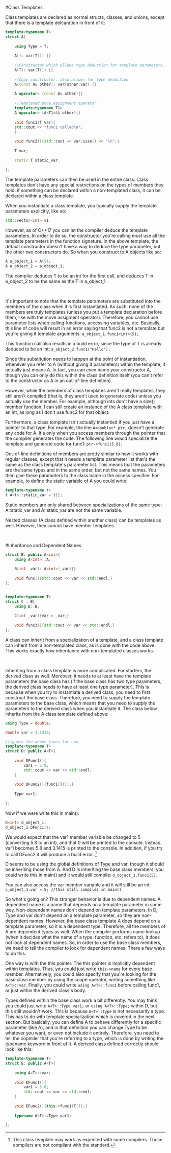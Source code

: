 #Class Templates

Class templates are declared as normal structs, classes, and unions, except that there is a template delcaration in front of it:

```c++
template<typename T>
struct A{
    
    using Type = T;
    
    A(): var(T()) {} 
        
    //Constructor which allows type deduction for template parameters.
    A(T): var(T()) {} 
        
    //Copy constructor, also allows for type deduction
    A(const A& other): var(other.var) {} 
    
    A operator= (const A& other){}
    
    //Templated move assignment operator
    template<typename T1>
    A operator= (A<T1>&& other){} 
    
    void func1(T var){
    std::cout << "func1 called\n";
    }
    
    void func2(){std::cout << var.size() << "\n";}
    
    T var;
    
    static T static_var;
    
};

```

The template parameters can then be used in the entire class. Class templates don't have any special restrictions on the types of members they hold: if something can be declared within a non-templated class, it can be declared within a class template.

When you instantiate a class template, you typically supply the template parameters explicitly, like so: 

```c++
std::vector<int> v1
```

However, as of C++17 you can let the compiler deduce the template parameters. In order to do so, the constructor you're calling must use all the template parameters in the function signature. In the above template, the default constructor doesn't have a way to deduce the type parameter, but the other two constructors do. So when you construct to A objects like so:

```c++
A a_object_1 = A(5);
A a_object_2 = a_object_1;
```
The compiler deduces T to be an int for the first call, and deduces T in a\_object\_2 to be the same as the T in a\_object\_1.

&nbsp;

It's important to note that the template parameters are substituted into the members of the class when it is first instantiated. As such, none of the members are truly templates (unless you put a template declaration before them, like with the move assigment operator). Therefore, you cannot use parameter lists when calling functions, accessing variables, etc. Basically, this line of code will result in an error saying that func2 is not a template but you're giving it template arguments: `a_object_1.func1<int>(5);`

This function call also results in a build error, since the type of T is already deduced to be an int: `a_object_2.func1("Hello");`

Since this substitution needs to happen at the point of instantiation, whenever you refer to A (without giving it parameters) within the template, it actually just means A<T>. In fact, you can even name your constructor A<T>, though you can only do this within the class definition itself (you can't refer to the constructor as A<T> in an out-of-line definition).

However, while the members of class templates aren't really templates, they still aren't compiled (that is, they aren't used to generate code) unless you actually use the member. For example, although ints don't have a size() member function, I can still create an instance of the A class template with an int, as long as I don't use func2 for that object.

Furthermore, a class template isn't actually instantied if you just have a pointer to that type. For example, the line `A<double>* ptr;` doesn't generate any code for A<double>. It's only when you access members through the pointer that the compiler generates the code. The following line would specialize the template and generate code for func1: `ptr->func1(5.0);`

Out-of-line definitions of members are pretty similar to how it works with regular classes, except that it needs a template parameter list that's the same as the class template's parameter list. This means that the parameters are the same types and in the same order, but not the same names. You then give these parameters to the class name in the access specifier. For example, to define the static variable of A you could write:

```c++
template<typename t>
t A<t>::static_var = t{};
```

Static members are only shared between specializations of the same type: A<int>::static\_var and A<double>::static\_var are not the same variable.

Nested classes (A class defined within another class) can be templates as well. However, they cannot have member templates.



&nbsp;

#Inheritance and Dependent Names


```c++
struct B: public A<int>{
    using A<int>::A;
    
    B(int _var): A<int>(_var){}
    
    void func(){std::cout << var << std::endl;}
};


template<typename T>
struct C : B{
    using B::B;
    
    C(int _var){var = _var;}
    
    void func3(){std::cout << var << std::endl;}
};

```


A class can inherit from a specialization of a template, and a class template can inherit from a non-templated class, as is done with the code above. This works exactly how inheritance with non-templated classes works.

&nbsp;

Inheriting from a class template is more complicated. For starters, the derived class as well. Moreover, it needs to at least have the template parameters the base class has (if the base class has two type parameters, the derived class needs to have at least one type parameter). This is because when you try to instantiate a derived class, you need to first construct the base class. Therefore, you need to supply the template parameters to the base class, which means that you need to supply the parameters to the derived class when you instantiate it. The class below inherits from the A class template defined above:

```c++
using Type = double;

double var = 3.1415;

//ignore the above lines for now
template<typename T>
struct D: public A<T>{
    
    void DFunc1(){
        var1 = 5.8;
        std::cout << var << std::endl;
    }
    
    void DFunc2(){func1(T());}
    
    Type var1;
    
};
```

Now if we were write this in main():

```c++
D<int> d_object_1;
d_object_1.DFunc1();
```

We would expect that the var1 member variable be changed to 5 (converting 5.8 to an int), and that 0 will be printed to the console. Instead, var1 becomes 5.8 and 3.1415 is printed to the console. In addition, if you try to call DFunc2 it will produce a build error. [^1] 
[^1]: This class template may work as expected with some compilers. Those compilers are not compliant with the standard.

D seems to be using the global definitions of Type and var, though it should be inheriting those from A. And D *is* inheriting the base class members; you could write this in main() and it would still compile: `d_object_1.func1(5);`

You can also access the var member variable and it will still be an int: `    c_object_1.var = 5; //This still compiles in main()`

So what's going on? This stranger behavior is due to dependent names. A dependent name is a name that depends on a template parameter in some way. Non-dependent names don't depend on template parameters. In D, Type and var don't depend on a template parameter, so they are non-dependent names. However, the base class template A<T> does depend on a template parameter, so it is a dependent type. Therefore, all the members of A<T> are dependent types as well. When the compiler performs name lookup (when it decides what the name of a type, function, etc. refers to), it does not look at dependent names. So, in order to use the base class members, we need to tell the compiler to look for dependent names. There a few ways to do this.

One way is with the this pointer. The this pointer is implicitly dependent within templates. Thus, you could just write `this->name` for every base member. Alternatively, you could also specify that you're looking for the base class member by using the scope operator, writing something like `A<T>::var`. Finally, you could write `using A<T>::func1` before calling func1, or just within the derived class's body.

Types defined within the base class work a bit differently. You may think you could just write `A<T>::Type var1;` or `using A<T>::Type;` within D, but this still wouldn't work. This is because `A<T>::Type` is not necessarily a type. This has to do with template specialization which is covered in the next section. But basically, you can define A to behave differently for a specific parameter (like A<double>), and in that definition you can change Type to be whatever you want, or even not include it entirely. Therefore, you need to tell the copmiler that you're referring to a type, which is done by writing the typename keyword in front of it. A derived class defined correctly should look like this:

```c++
template<typename T>
struct E: public A<T>{
    
    using A<T>::var;
    
    void EFunc1(){
        var1 = 5.8;
        std::cout << var << std::endl;
    }
    
    void EFunc2(){this->func1(T());}
    
    typename A<T>::Type var1;
    
};
```
